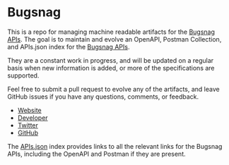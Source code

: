 # BugsnagThis is a repo for managing machine readable artifacts for the [Bugsnag APIs](https://www.bugsnag.com/). The goal is to maintain and evolve an OpenAPI, Postman Collection, and APIs.json index for the [Bugsnag APIs](https://www.bugsnag.com/).They are a constant work in progress, and will be updated on a regular basis when new information is added, or more of the specifications are supported.Feel free to submit a pull request to evolve any of the artifacts, and leave GitHub issues if you have any questions, comments, or feedback.- [Website](https://www.bugsnag.com/)- [Developer](https://www.bugsnag.com/)- [Twitter](https://twitter.com/bugsnag)- [GitHub](https://github.com/bugsnag)The [APIs.json](https://github.com/api-evangelist/bugsnag/blob/master/apis.json) index provides links to all the relevant links for the Bugsnag APIs, including the OpenAPI and Postman if they are present.